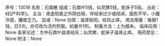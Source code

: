 序号：13018
名称：石南散
组成：石南叶5钱，仙灵脾5钱，蛇床子5钱。
出处：《妇产科学》。
主治：肾虚阳衰之外阴白斑，伴经来过少或经闭，面色不华，小腹冷感，腰痠乏力。
加减：None
功效：温肾助阳，祛风止痒。
用法用量：每服1钱，日3次。亦可改为汤剂煎服。如量作1剂。
制备方法：上为细末。
临床应用：None
各家论述：方中石南叶益肾祛风；仙灵脾、蛇床子温肾止痒。
用药禁忌：None
附注：None
